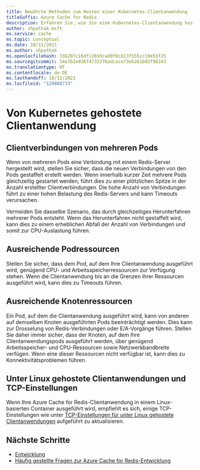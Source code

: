 ```yaml
---
title: Bewährte Methoden zum Hosten einer Kubernetes-Clientanwendung
titleSuffix: Azure Cache for Redis
description: Erfahren Sie, wie Sie eine Kubernetes-Clientanwendung hosten, die Azure Cache for Redis verwendet.
author: shpathak-msft
ms.service: cache
ms.topic: conceptual
ms.date: 10/11/2021
ms.author: shpathak
ms.openlocfilehash: 33628fc16dfc2693cad0f8cd13f555cc10e55f25
ms.sourcegitcommit: 54e7b2e036f4732276adcace73e6261b02f96343
ms.translationtype: HT
ms.contentlocale: de-DE
ms.lasthandoff: 10/12/2021
ms.locfileid: "129808733"
---
```

# <a name="kubernetes-hosted-client-application"></a>Von Kubernetes gehostete Clientanwendung

## <a name="client-connections-from-multiple-pods"></a>Clientverbindungen von mehreren Pods

Wenn von mehreren Pods eine Verbindung mit einem Redis-Server hergestellt wird, stellen Sie sicher, dass die neuen Verbindungen von den Pods gestaffelt erstellt werden. Wenn innerhalb kurzer Zeit mehrere Pods gleichzeitig gestartet werden, führt dies zu einer plötzlichen Spitze in der Anzahl erstellter Clientverbindungen. Die hohe Anzahl von Verbindungen führt zu einer hohen Belastung des Redis-Servers und kann Timeouts verursachen.

Vermeiden Sie dasselbe Szenario, das durch gleichzeitiges Herunterfahren mehrerer Pods entsteht. Wenn das Herunterfahren nicht gestaffelt wird, kann dies zu einem erheblichen Abfall der Anzahl von Verbindungen und somit zur CPU-Auslastung führen.

## <a name="sufficient-pod-resources"></a>Ausreichende Podressourcen

Stellen Sie sicher, dass dem Pod, auf dem Ihre Clientanwendung ausgeführt wird, genügend CPU- und Arbeitsspeicherressourcen zur Verfügung stehen. Wenn die Clientanwendung bis an die Grenzen ihrer Ressourcen ausgeführt wird, kann dies zu Timeouts führen.

## <a name="sufficient-node-resources"></a>Ausreichende Knotenressourcen

Ein Pod, auf dem die Clientanwendung ausgeführt wird, kann von anderen auf demselben Knoten ausgeführten Pods beeinträchtigt werden. Dies kann zur Drosselung von Redis-Verbindungen oder E/A-Vorgänge führen. Stellen Sie daher immer sicher, dass der Knoten, auf dem Ihre Clientanwendungspods ausgeführt werden, über genügend Arbeitsspeicher- und CPU-Ressourcen sowie Netzwerkbandbreite verfügen. Wenn eine dieser Ressourcen nicht verfügbar ist, kann dies zu Konnektivitätsproblemen führen.

## <a name="linux-hosted-client-applications-and-tcp-settings"></a>Unter Linux gehostete Clientanwendungen und TCP-Einstellungen

Wenn Ihre Azure Cache for Redis-Clientanwendung in einem Linux-basierten Container ausgeführt wird, empfiehlt es sich, einige TCP-Einstellungen wie unter [TCP-Einstellungen für unter Linux gehostete Clientanwendungen](cache-best-practices-connection.md#tcp-settings-for-linux-hosted-client-applications) aufgeführt zu aktualisieren.

## <a name="next-steps"></a>Nächste Schritte

- [Entwicklung](cache-best-practices-development.md)
- [Häufig gestellte Fragen zur Azure Cache for Redis-Entwicklung](cache-development-faq.yml)
